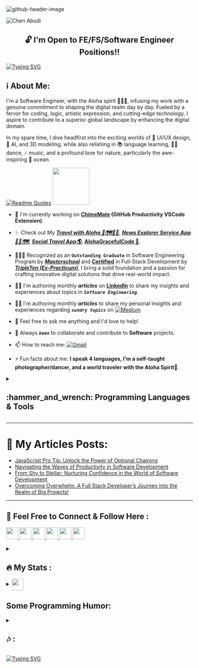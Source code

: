 ![github-header-image](https://github.com/Chen-Abudi/Chen-Abudi/assets/98914366/5187e829-0251-487f-aac2-28c133546fc8)

<p align="left"> <img src="https://komarev.com/ghpvc/?username=chen-abudi&label=Profile%20views&color=0091ff&style=for-the-badge" alt="Chen Abudi" /></p>

<h2 align="center">🔓 I'm Open to FE/FS/Software Engineer Positions‼️</h2>

[![Typing SVG](https://readme-typing-svg.demolab.com?font=Fira+Code&pause=1000&width=660&lines=Aloha+%F0%9F%A4%99%F0%9F%8F%BD+Welcome+to+my+profile+!;Hope+you'll+enjoy+your+time+here+%F0%9F%99%8F%F0%9F%8F%BD;Go+check+my+Full-Stack+apps+down+below+%F0%9F%91%87%F0%9F%8F%BD;Feel+free+to+connect%2Fcontact+me++;I'm+open+to+collaborate+on+Frontend%2FFull-stack+projects)](https://git.io/typing-svg)

<h2 align="left">ℹ️ About Me:</h2> 
<p align="left">
I'm a Software Engineer, with the Aloha spirit 🌺🤙🏽, infusing my work with a genuine commitment to shaping the digital realm day by day. Fueled by a fervor for coding, logic, artistic expression, and cutting-edge technology, I aspire to contribute to a superior global landscape by enhancing the digital domain.

In my spare time, I dive headfirst into the exciting worlds of 🎨 UI/UX design, 🤖 AI, and 3D modeling, while also relishing in 📚 language learning, 💃🏽 dance, 🎶 music, and a profound love for nature, particularly the awe-inspiring 🌊 ocean.
<!-- The exhilarating blend continues with my passion for 🛹 skateboarding / 🏄🏽‍♀️ surfing, and a variety of sports, forming a vibrant mosaic that not only fuels my creativity but also ignites my adventurous spirit. -->
</p>

[![Readme Quotes](https://quotes-github-readme.vercel.app/api?type=Vertical&theme=light)](https://github.com/piyushsuthar/github-readme-quotes)
<img src = "https://raw.githubusercontent.com/rahulbanerjee26/githubProfileReadmeGenerator/main/gifs/eatSleepCodeRepeat.gif" width = 100px height='100px'>


- 🔭 I'm currently working on **[ChimeMate](https://github.com/Chen-Abudi/ChimeMate) (GitHub Productivity VSCode Extension)**. 

<!-- - 🌱 I'm currently learning **Python**. -->
                      
- ✨ Check out My [***Travel with Aloha 🌺🗺️🤙🏽***](https://travel-with-aloha.vercel.app/), [***News Explorer Service App📰🌐🗺️***](https://news-explorer-frontend-alpha.vercel.app/), [***Social Travel App🌎***](https://react-around-api-full-client.vercel.app/), [**AlohaGracefulCode 🌺**](https://github.com/Chen-Abudi/AlohaGracefulCode).

- 👩🏽‍🎓 Recognized as an **```Outstanding Graduate```** in Software Engineering Program by [***Masterschool***](https://www.masterschool.com/) and [**Certified**](https://github.com/Chen-Abudi/Chen-Abudi/files/10184229/Chen.Abudi.Certificate.pdf) in Full-Stack Development by [***TripleTen (Ex-Practicum)***](https://tripleten.co.il/en/frontend/), I bring a solid foundation and a passion for crafting innovative digital solutions that drive real-world impact. 

- ✍🏽 I'm authoring monthly ***articles*** on [**LinkedIn**](https://www.linkedin.com/in/chen-abudi/) to share my insights and experiences about topics in ***```Software Engineering```***.

- ✍🏽 I'm authoring monthly ***articles*** to share my personal insights and experiences regarding ***```sundry topics```*** on [![**```Medium```**](https://img.shields.io/badge/Medium-12100E?style=for-the-badge&logo=medium&logoColor=white)](https://medium.com/@cheezumcali23)

- 💬 Feel free to ask me anything and I'd love to help! 

- 👯 Always ***``` keen ```*** to collaborate and contribute to **Software** projects. 

- 📫 How to reach me: [![Gmail](https://img.shields.io/badge/-Gmail-c14438?style=flat&logo=Gmail&logoColor=white)](mailto:cheezumcali23@gmail.com)   

- ⚡ Fun facts about me: **I speak 4 languages, I'm a self-taught photographer/dancer, and a world traveler with the Aloha Spirit**🌺.

<!-- - 📝 **Discover** how my skills and experience can contribute to your team's success, check out my **```Resume```** [**&#128073;&#127997;HERE!**]() -->


<details>
<summary><h2 align="left"> :hammer_and_wrench: Programming Languages & Tools</h2></b></summary><br/>
<img src = "https://raw.githubusercontent.com/rahulbanerjee26/githubProfileReadmeGenerator/main/gifs/code.gif" width = 32px height=32px>
	
<div align="center">
	<code><img width="50" src="https://raw.githubusercontent.com/marwin1991/profile-technology-icons/refs/heads/main/icons/http.png" alt="HTTP" title="HTTP"/></code>
	<code><img width="50" src="https://raw.githubusercontent.com/marwin1991/profile-technology-icons/refs/heads/main/icons/rest.png" alt="REST" title="REST"/></code>
	<code><img width="50" src="https://raw.githubusercontent.com/marwin1991/profile-technology-icons/refs/heads/main/icons/git.png" alt="Git" title="Git"/></code>
	<code><img width="50" src="https://raw.githubusercontent.com/marwin1991/profile-technology-icons/refs/heads/main/icons/github.png" alt="GitHub" title="GitHub"/></code>
	<code><img width="50" src="https://raw.githubusercontent.com/marwin1991/profile-technology-icons/refs/heads/main/icons/gitlab.png" alt="GitLab" title="GitLab"/></code>
	<code><img width="50" src="https://raw.githubusercontent.com/marwin1991/profile-technology-icons/refs/heads/main/icons/intellij.png" alt="IntelliJ" title="IntelliJ"/></code>
	<code><img width="50" src="https://raw.githubusercontent.com/marwin1991/profile-technology-icons/refs/heads/main/icons/xcode.png" alt="Xcode" title="Xcode"/></code>
	<code><img width="50" src="https://raw.githubusercontent.com/marwin1991/profile-technology-icons/refs/heads/main/icons/visual_studio_code.png" alt="Visual Studio Code" title="Visual Studio Code"/></code>
	<code><img width="50" src="https://raw.githubusercontent.com/marwin1991/profile-technology-icons/refs/heads/main/icons/postman.png" alt="Postman" title="Postman"/></code>
	<code><img width="50" src="https://raw.githubusercontent.com/marwin1991/profile-technology-icons/refs/heads/main/icons/html.png" alt="HTML" title="HTML"/></code>
	<code><img width="50" src="https://raw.githubusercontent.com/marwin1991/profile-technology-icons/refs/heads/main/icons/css.png" alt="CSS" title="CSS"/></code>
	<code><img width="50" src="https://raw.githubusercontent.com/marwin1991/profile-technology-icons/refs/heads/main/icons/sass.png" alt="Sass" title="Sass"/></code>
	<code><img width="50" src="https://raw.githubusercontent.com/marwin1991/profile-technology-icons/refs/heads/main/icons/tailwind_css.png" alt="Tailwind CSS" title="Tailwind CSS"/></code>
	<code><img width="50" src="https://raw.githubusercontent.com/marwin1991/profile-technology-icons/refs/heads/main/icons/swagger.png" alt="Swagger" title="Swagger"/></code>
	<code><img width="50" src="https://raw.githubusercontent.com/marwin1991/profile-technology-icons/refs/heads/main/icons/firebase.png" alt="Firebase" title="Firebase"/></code>
	<code><img width="50" src="https://raw.githubusercontent.com/marwin1991/profile-technology-icons/refs/heads/main/icons/figma.png" alt="Figma" title="Figma"/></code>
	<code><img width="50" src="https://raw.githubusercontent.com/marwin1991/profile-technology-icons/refs/heads/main/icons/canva.png" alt="Canva" title="Canva"/></code>
	<code><img width="50" src="https://raw.githubusercontent.com/marwin1991/profile-technology-icons/refs/heads/main/icons/javascript.png" alt="JavaScript" title="JavaScript"/></code>
	<code><img width="50" src="https://raw.githubusercontent.com/marwin1991/profile-technology-icons/refs/heads/main/icons/react.png" alt="React" title="React"/></code>
	<code><img width="50" src="https://raw.githubusercontent.com/marwin1991/profile-technology-icons/refs/heads/main/icons/typescript.png" alt="TypeScript" title="TypeScript"/></code>
	<code><img width="50" src="https://raw.githubusercontent.com/marwin1991/profile-technology-icons/refs/heads/main/icons/npm.png" alt="npm" title="npm"/></code>
	<code><img width="50" src="https://raw.githubusercontent.com/marwin1991/profile-technology-icons/refs/heads/main/icons/yarn.png" alt="yarn" title="yarn"/></code>
	<code><img width="50" src="https://raw.githubusercontent.com/marwin1991/profile-technology-icons/refs/heads/main/icons/node_js.png" alt="Node.js" title="Node.js"/></code>
	<code><img width="50" src="https://raw.githubusercontent.com/marwin1991/profile-technology-icons/refs/heads/main/icons/express.png" alt="Express" title="Express"/></code>
	<code><img width="50" src="https://raw.githubusercontent.com/marwin1991/profile-technology-icons/refs/heads/main/icons/redux.png" alt="Redux" title="Redux"/></code>
	<code><img width="50" src="https://raw.githubusercontent.com/marwin1991/profile-technology-icons/refs/heads/main/icons/jest.png" alt="Jest" title="Jest"/></code>
	<code><img width="50" src="https://raw.githubusercontent.com/marwin1991/profile-technology-icons/refs/heads/main/icons/webpack.png" alt="webpack" title="webpack"/></code>
	<code><img width="50" src="https://raw.githubusercontent.com/marwin1991/profile-technology-icons/refs/heads/main/icons/next_js.png" alt="Next.js" title="Next.js"/></code>
	<code><img width="50" src="https://raw.githubusercontent.com/marwin1991/profile-technology-icons/refs/heads/main/icons/vite.png" alt="Vite" title="Vite"/></code>
	<code><img width="50" src="https://raw.githubusercontent.com/marwin1991/profile-technology-icons/refs/heads/main/icons/babel.png" alt="Babel" title="Babel"/></code>
	<code><img width="50" src="https://raw.githubusercontent.com/marwin1991/profile-technology-icons/refs/heads/main/icons/java.png" alt="Java" title="Java"/></code>
	<code><img width="50" src="https://raw.githubusercontent.com/marwin1991/profile-technology-icons/refs/heads/main/icons/spring.png" alt="Spring" title="Spring"/></code>
	<code><img width="50" src="https://raw.githubusercontent.com/marwin1991/profile-technology-icons/refs/heads/main/icons/spring_boot.png" alt="Spring Boot" title="Spring Boot"/></code>
	<code><img width="50" src="https://raw.githubusercontent.com/marwin1991/profile-technology-icons/refs/heads/main/icons/maven.png" alt="Maven" title="Maven"/></code>
	<code><img width="50" src="https://raw.githubusercontent.com/marwin1991/profile-technology-icons/refs/heads/main/icons/hibernate.png" alt="Hibernate" title="Hibernate"/></code>
	<code><img width="50" src="https://raw.githubusercontent.com/marwin1991/profile-technology-icons/refs/heads/main/icons/junit.png" alt="JUnit" title="JUnit"/></code>
	<code><img width="50" src="https://raw.githubusercontent.com/marwin1991/profile-technology-icons/refs/heads/main/icons/python.png" alt="Python" title="Python"/></code>
	<code><img width="50" src="https://raw.githubusercontent.com/marwin1991/profile-technology-icons/refs/heads/main/icons/postgresql.png" alt="PostgreSQL" title="PostgreSQL"/></code>
	<code><img width="50" src="https://raw.githubusercontent.com/marwin1991/profile-technology-icons/refs/heads/main/icons/mysql.png" alt="MySQL" title="MySQL"/></code>
	<code><img width="50" src="https://raw.githubusercontent.com/marwin1991/profile-technology-icons/refs/heads/main/icons/mongodb.png" alt="mongoDB" title="mongoDB"/></code>
	<code><img width="50" src="https://raw.githubusercontent.com/marwin1991/profile-technology-icons/refs/heads/main/icons/sqlite.png" alt="SQLite" title="SQLite"/></code>
	<code><img width="50" src="https://raw.githubusercontent.com/marwin1991/profile-technology-icons/refs/heads/main/icons/bash.png" alt="bash" title="bash"/></code>
	<code><img width="50" src="https://raw.githubusercontent.com/marwin1991/profile-technology-icons/refs/heads/main/icons/docker.png" alt="Docker" title="Docker"/></code>
	<code><img width="50" src="https://raw.githubusercontent.com/marwin1991/profile-technology-icons/refs/heads/main/icons/ci_cd.png" alt="CI/CD" title="CI/CD"/></code>
	<code><img width="50" src="https://raw.githubusercontent.com/marwin1991/profile-technology-icons/refs/heads/main/icons/mocha.png" alt="Mocha" title="Mocha"/></code>
	<code><img width="50" src="https://raw.githubusercontent.com/marwin1991/profile-technology-icons/refs/heads/main/icons/macos.png" alt="macOS" title="macOS"/></code>
</div>
              
  <summary><h2 align="left">:wrench: Tools:</h2></summary>
  
  ![JWT](https://img.shields.io/badge/JWT-black?style=for-the-badge&logo=JSON%20web%20tokens)
  ![Nodemon](https://img.shields.io/badge/NODEMON-%23323330.svg?style=for-the-badge&logo=nodemon&logoColor=%BBDEAD)
  ![Prettier](https://img.shields.io/badge/prettier-1A2C34?style=for-the-badge&logo=prettier&logoColor=F7BA3E)
  ![React Router](https://img.shields.io/badge/React_Router-CA4245?style=for-the-badge&logo=react-router&logoColor=white)
  ![Context-API](https://img.shields.io/badge/Context--Api-000000?style=for-the-badge&logo=react)
  ![Vercel](https://img.shields.io/badge/vercel-%23000000.svg?style=for-the-badge&logo=vercel&logoColor=white)
  ![React Hook Form](https://img.shields.io/badge/React%20Hook%20Form-%23EC5990.svg?style=for-the-badge&logo=reacthookform&logoColor=white)
  ![Github Pages](https://img.shields.io/badge/github%20pages-121013?style=for-the-badge&logo=github&logoColor=white)
  ![GitHub Actions](https://img.shields.io/badge/github%20actions-%232671E5.svg?style=for-the-badge&logo=githubactions&logoColor=white)
  ![JSON](https://img.shields.io/badge/json-5E5C5C?style=for-the-badge&logo=json&logoColor=white)
  ![Markdown](https://img.shields.io/badge/Markdown-000000?style=for-the-badge&logo=markdown&logoColor=white)
  ![PostCSS](https://img.shields.io/badge/postcss-DD3A0A?style=for-the-badge&logo=postcss&logoColor=white)
  ![ESLINT](https://img.shields.io/badge/eslint-3A33D1?style=for-the-badge&logo=eslint&logoColor=white)
  ![React Query](https://img.shields.io/badge/React_Query-FF4154?style=for-the-badge&logo=ReactQuery&logoColor=white)
  ![Framer](https://img.shields.io/badge/Framer-black?style=for-the-badge&logo=framer&logoColor=blue)
  ![Spring Security](https://img.shields.io/badge/Spring_Security-6DB33F?style=for-the-badge&logo=Spring-Security&logoColor=white)

  <summary><h2 align="left">➕ Other:</h2></summary>

  ![Adobe](https://img.shields.io/badge/adobe-%23FF0000.svg?style=for-the-badge&logo=adobe&logoColor=white)
  ![Adobe Lightroom](https://img.shields.io/badge/Adobe%20Lightroom-31A8FF.svg?style=for-the-badge&logo=Adobe%20Lightroom&logoColor=white)
  ![Adobe Lightroom Classic](https://img.shields.io/badge/Adobe%20Lightroom%20Classic-31A8FF.svg?style=for-the-badge&logo=Adobe%20Lightroom%20Classic&logoColor=white)
  ![Adobe Photoshop](https://img.shields.io/badge/adobe%20photoshop-%2331A8FF.svg?style=for-the-badge&logo=adobe%20photoshop&logoColor=white)
  ![Notion](https://img.shields.io/badge/Notion-%23000000.svg?style=for-the-badge&logo=notion&logoColor=white)
  ![Slack](https://img.shields.io/badge/Slack-4A154B?style=for-the-badge&logo=slack&logoColor=white)
  ![Codewars](https://img.shields.io/badge/Codewars-B1361E?style=for-the-badge&logo=codewars&logoColor=grey)
  ![Khan Academy](https://img.shields.io/badge/Khan%20Academy-14BF96?style=for-the-badge&logo=Khan%20Academy&logoColor=white)
  ![LeetCode](https://img.shields.io/badge/-LeetCode-FFA116?style=for-the-badge&logo=LeetCode&logoColor=black)
  ![Udemy](https://img.shields.io/badge/Udemy-A435F0?style=for-the-badge&logo=Udemy&logoColor=white)
  ![Discord](https://img.shields.io/badge/Discord-5865F2?style=for-the-badge&logo=discord&logoColor=white)
  ![CodeSandbox](https://img.shields.io/badge/Codesandbox-040404?style=for-the-badge&logo=codesandbox&logoColor=DBDBDB)
  ![Alfred](https://img.shields.io/badge/alfred-%235C1F87.svg?style=for-the-badge&logo=alfred)
  ![Duolingo](https://img.shields.io/badge/Duolingo-%234DC730.svg?style=for-the-badge&logo=Duolingo&logoColor=white)
  ![GeeksForGeeks](https://img.shields.io/badge/GeeksforGeeks-298D46?style=for-the-badge&logo=geeksforgeeks&logoColor=white) 
  ![Glassdoor](https://img.shields.io/badge/Glassdoor-0CAA41?style=for-the-badge&logo=glassdoor&logoColor=white)
  ![Indeed](https://img.shields.io/badge/Indeed-003A9B?style=for-the-badge&logo=Indeed&logoColor=white)
  ![W3schools](https://img.shields.io/badge/W3Schools-04AA6D?style=for-the-badge&logo=W3Schools&logoColor=white)
  ![Code Academy](https://img.shields.io/badge/Codecademy-FFF0E5?style=for-the-badge&logo=codecademy&logoColor=303347)
  ![Trello](https://img.shields.io/badge/Trello-0052CC?style=for-the-badge&logo=trello&logoColor=white)
  ![Codepen](https://img.shields.io/badge/Codepen-000000?style=for-the-badge&logo=codepen&logoColor=white)
  ![Dev.to](https://img.shields.io/badge/dev.to-0A0A0A?style=for-the-badge&logo=devdotto&logoColor=white)
  ![MDN Web Docs](https://img.shields.io/badge/MDN_Web_Docs-black?style=for-the-badge&logo=mdnwebdocs&logoColor=white)
  ![Medium](https://img.shields.io/badge/Medium-12100E?style=for-the-badge&logo=medium&logoColor=white)
  ![YouTube](https://img.shields.io/badge/YouTube-%23FF0000.svg?style=for-the-badge&logo=YouTube&logoColor=white)
  
  </details>   
  
  ---

<!-- <h1 align="center">My Projects</h1>
<table bordercolor="#66b2b2"></table>

  <tr>
    <td align="top" width="50%">
	<h3 align="center">News Explorer Service App</h3>
	  <br/>
	  <a target="_blank" href="https://news-explorer-frontend-alpha.vercel.app/">
	     <img src="" />
	  </a>
    </td>
  </tr>

  --- -->
	
# 📝 My Articles Posts:

<!-- BLOG-POST-LIST:START -->
- [JavaScript Pro Tip: Unlock the Power of Optional Chaining](https://medium.com/@cheezumcali23/javascript-pro-tip-unlock-the-power-of-optional-chaining-5a02709f0109?source=rss-a3473fd568e0------2)
- [Navigating the Waves of Productivity in Software Development](https://medium.com/@cheezumcali23/navigating-the-waves-of-productivity-in-software-development-e4b874e23d40?source=rss-a3473fd568e0------2)
- [From Shy to Stellar: Nurturing Confidence in the World of Software Development](https://medium.com/@cheezumcali23/from-shy-to-stellar-nurturing-confidence-in-the-world-of-software-development-763a11546fcd?source=rss-a3473fd568e0------2)
- [Overcoming Overwhelm: A Full Stack Developer’s Journey into the Realm of Big Projects!](https://medium.com/@cheezumcali23/overcoming-overwhelm-a-full-stack-developers-journey-into-the-realm-of-big-projects-7dd856abb4a?source=rss-a3473fd568e0------2)
<!-- BLOG-POST-LIST:END -->


  <!-- ---
 <details>
 <summary><h2 align="left"> 📝 My Articles Posts: </h2></summary>
  
   <p>
     <a target="_blank" href="https://github-readme-medium-recent-article.vercel.app/medium/@cheezumcali23/0"><img src="https://github-readme-medium-recent-article.vercel.app/medium/@cheezumcali23/0" alt="Recent Article 0"> 
     <a target="_blank" href="https://github-readme-medium-recent-article.vercel.app/medium/@cheezumcali23/1"><img src="https://github-readme-medium-recent-article.vercel.app/medium/@cheezumcali23/1" alt="Recent Article 1">
     <a target="_blank" href="https://github-readme-medium-recent-article.vercel.app/medium/@cheezumcali23/2"><img src="https://github-readme-medium-recent-article.vercel.app/medium/@cheezumcali23/2" alt="Recent Article 2">
     <a target="_blank" href="https://github-readme-medium-recent-article.vercel.app/medium/@cheezumcali23/3"><img src="https://github-readme-medium-recent-article.vercel.app/medium/@cheezumcali23/3" alt="Recent Article 3">
  </p>
</details> -->

   ---
   
<h2 align="left">🔗 Feel Free to Connect & Follow Here :</h2>
<p align="left"> <a href="https://discord.com/users/grace_c.a.23" target="_blank" rel="noreferrer"> <picture> <source media="(prefers-color-scheme: dark)" srcset="undefined" /> <source media="(prefers-color-scheme: light)" srcset="https://raw.githubusercontent.com/danielcranney/readme-generator/main/public/icons/socials/discord.svg" /> <img src="https://raw.githubusercontent.com/danielcranney/readme-generator/main/public/icons/socials/discord.svg" width="32" height="32" /> </picture> </a> <a href="https://www.facebook.com/YoungGrace23" target="_blank" rel="noreferrer"> <picture> <source media="(prefers-color-scheme: dark)" srcset="https://raw.githubusercontent.com/danielcranney/readme-generator/main/public/icons/socials/facebook-dark.svg" /> <source media="(prefers-color-scheme: light)" srcset="https://raw.githubusercontent.com/danielcranney/readme-generator/main/public/icons/socials/facebook.svg" /> <img src="https://raw.githubusercontent.com/danielcranney/readme-generator/main/public/icons/socials/facebook.svg" width="32" height="32" /> </picture> </a> <a href="https://www.github.com/Chen-Abudi" target="_blank" rel="noreferrer"> <picture> <source media="(prefers-color-scheme: dark)" srcset="https://raw.githubusercontent.com/danielcranney/readme-generator/main/public/icons/socials/github-dark.svg" /> <source media="(prefers-color-scheme: light)" srcset="https://raw.githubusercontent.com/danielcranney/readme-generator/main/public/icons/socials/github.svg" /> <img src="https://raw.githubusercontent.com/danielcranney/readme-generator/main/public/icons/socials/github.svg" width="32" height="32" /> </picture> </a> <a href="http://www.instagram.com/calibased23" target="_blank" rel="noreferrer"> <picture> <source media="(prefers-color-scheme: dark)" srcset="undefined" /> <source media="(prefers-color-scheme: light)" srcset="https://raw.githubusercontent.com/danielcranney/readme-generator/main/public/icons/socials/instagram.svg" /> <img src="https://raw.githubusercontent.com/danielcranney/readme-generator/main/public/icons/socials/instagram.svg" width="32" height="32" /> </picture> </a> <a href="https://www.linkedin.com/in/chen-abudi" target="_blank" rel="noreferrer"> <picture> <source media="(prefers-color-scheme: dark)" srcset="https://raw.githubusercontent.com/danielcranney/readme-generator/main/public/icons/socials/linkedin-dark.svg" /> <source media="(prefers-color-scheme: light)" srcset="https://raw.githubusercontent.com/danielcranney/readme-generator/main/public/icons/socials/linkedin.svg" /> <img src="https://raw.githubusercontent.com/danielcranney/readme-generator/main/public/icons/socials/linkedin.svg" width="32" height="32" /> </picture> </a> <a href="http://www.medium.com/@cheezumcali23" target="_blank" rel="noreferrer"> <picture> <source media="(prefers-color-scheme: dark)" srcset="https://raw.githubusercontent.com/danielcranney/readme-generator/main/public/icons/socials/medium-dark.svg" /> <source media="(prefers-color-scheme: light)" srcset="https://raw.githubusercontent.com/danielcranney/readme-generator/main/public/icons/socials/medium.svg" /> <img src="https://raw.githubusercontent.com/danielcranney/readme-generator/main/public/icons/socials/medium.svg" width="32" height="32" /> </picture> </a></p>

<!-- <a href = 'https://medium.com/@cheezumcali23'> <img width = '32px' align= 'center' src="https://raw.githubusercontent.com/rahulbanerjee26/githubAboutMeGenerator/main/icons/medium.svg"/></a> -->
               
  <details>      
  <summary><h2 align="left"> 🔥 My Stats : </h2></summary>
          
 [![Anurag's GitHub stats](https://github-readme-stats.vercel.app/api?username=chen-abudi&show_icons=true&theme=solarized-light)](https://github.com/anuraghazra/github-readme-stats)

 [![Top Languages](https://github-readme-stats.vercel.app/api/top-langs/?username=chen-abudi&layout=compact)](https://github.com/anuraghazra/github-readme-stats) 
 
 [![GitHub Streak](https://github-readme-streak-stats.herokuapp.com/?user=chen-abudi&theme=solarized-light)](https://git.io/streak-stats)
  
 [![trophy](https://github-profile-trophy.vercel.app/?username=chen-abudi)](https://github.com/chen-abudi/github-profile-trophy)

 <!-- [![Grace Medium](https://github-readme-medium.vercel.app/?username=cheezumcali23&limit=3)](https://medium.com/@cheezumcali23) -->

</details>

<details>
<summary><img align ='center' src='https://raw.githubusercontent.com/rahulbanerjee26/githubProfileReadmeGenerator/main/gifs/winkFace.gif' width = '32px' height= '32px'><h2 align="left">Some Programming Humor:</h2></summary>
	
![Jokes Card](https://readme-jokes.vercel.app/api?theme=solarized-light)

</details>


<details>
  <summary><h2 align="left"> 🎶 : </h2></summary>
  
[![Spotify](https://spotify-github-profile.kittinanx.com/api/view?uid=315cmqf3p5iz2rek66bfwdtanf7q&cover_image=true&theme=novatorem&bar_color=3fc7d9&bar_color_cover=false)](https://github.com/kittinan/spotify-github-profile)

</details>

<!-- <details>
  <summary><h2 align="left">🫶🏽 Join the Journey:</h2></summary>
	
  ***Aloha 🌺***

If you've found value in my work and would like to support me, consider buying me a coffee! (even though I'm not a coffee person but more like a hot cocoa person lol). Your support helps me continue creating and sharing content that I hope inspires and makes a difference in the digital world. Every contribution is greatly appreciated and fuels my passion to keep going. Thank you for being part of this journey!

***Mahalo 🤙🏽***

### Show some Love at 👇🏽 
<a href="https://www.buymeacoffee.com/graceabudi" target="_blank" title="buymeacoffee">
  <img src="https://iili.io/JIYMmUN.gif"  alt="buymeacoffee-animated-badge" style="width: 160px;">
</a> -->

<!-- [buymeacoffee ☕](https://buymeacoffee.com/graceabudi) -->
 
<!-- </details> -->

<!-- ![Snake animation](https://github.com/Chen-Abudi/Chen-Abudi/blob/output/github-contribution-grid-snake.svg) -->
  
[![Typing SVG](https://readme-typing-svg.demolab.com?font=Fira+Code&weight=700&pause=1000&width=615&lines=Thank+you+for+stopping+by%2C+have+a+wonderful+day!+%F0%9F%8C%BA+)](https://git.io/typing-svg) 

